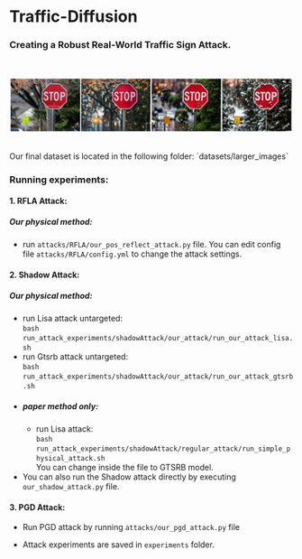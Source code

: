 # Traffic-Diffusion
### Creating a Robust Real-World Traffic Sign Attack.
<br>

![alt text](pics/main_pic_from_paper.jpg?raw=true)

<br>
Our final dataset is located in the following folder:
`datasets/larger_images`

### Running experiments:
#### 1. RFLA Attack: <br>
##### Our physical method: <br>
- run `attacks/RFLA/our_pos_reflect_attack.py` file. 
  You can edit config file `attacks/RFLA/config.yml` to change the attack settings.


#### 2. Shadow Attack: <br>
##### Our physical method: <br>
- run Lisa attack untargeted: <br>
`bash run_attack_experiments/shadowAttack/our_attack/run_our_attack_lisa.sh` 
- run Gtsrb attack untargeted: <br>
`bash run_attack_experiments/shadowAttack/our_attack/run_our_attack_gtsrb.sh` 
- ##### paper method only: <br>
    - run Lisa attack: <br>
    `bash run_attack_experiments/shadowAttack/regular_attack/run_simple_physical_attack.sh`
  <br>You can change inside the file to GTSRB model.
- You can also run the Shadow attack directly by executing `our_shadow_attack.py` file.  

#### 3. PGD Attack: <br>
- Run PGD attack by running `attacks/our_pgd_attack.py` file

* Attack experiments are saved in `experiments` folder.



